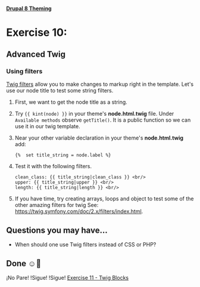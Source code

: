 #### [Drupal 8 Theming](README.md)

# Exercise 10: 

## Advanced Twig

### Using filters

[Twig filters](https://twig.symfony.com/doc/2.x/filters/index.html) allow you to make changes to markup right in the template. Let's use our node title to test some string filters.

1. First, we want to get the node title as a string.

2. Try `{{ kint(node) }}` in your theme's **node.html.twig** file. Under `Available methods` observe  `getTitle()`. It is a public function so we can use it in our twig template. 

1. Near your other variable declaration in your theme's **node.html.twig** add:

    ```twig
    {%  set title_string = node.label %}
    ```
 

2. Test it with the following filters.


    ```twig
    clean_class: {{ title_string|clean_class }} <br/>
    upper: {{ title_string|upper }} <br/>
    length: {{ title_string|length }} <br/>
    ```


3. If you have time, try creating arrays, loops and object to test some of the other amazing filters for twig See: https://twig.symfony.com/doc/2.x/filters/index.html.

## Questions you may have...
+ When should one use Twig filters instead of CSS or PHP?

## Done ☺
¡No Pare! !Sigue! !Sigue! [Exercise 11 - Twig Blocks](exercise_11-twig-block.md)